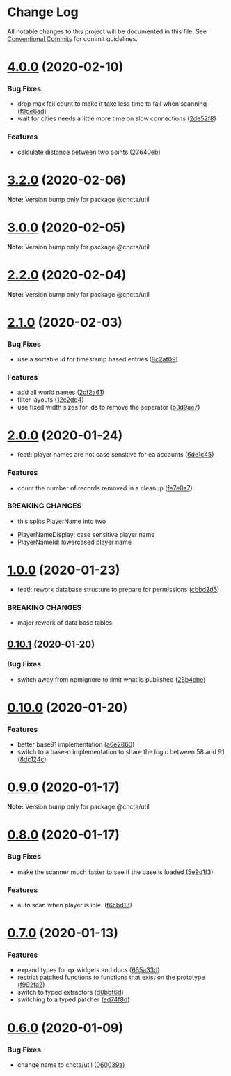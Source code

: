 # Change Log

All notable changes to this project will be documented in this file.
See [Conventional Commits](https://conventionalcommits.org) for commit guidelines.

# [4.0.0](https://github.com/blacha/st/compare/v3.2.0...v4.0.0) (2020-02-10)


### Bug Fixes

* drop max fail count to make it take less time to fail when scanning ([f9de6ad](https://github.com/blacha/st/commit/f9de6ad6af842cc0540efe8ebeed46a562917a30))
* wait for cities needs a little more time on slow connections ([2de52f8](https://github.com/blacha/st/commit/2de52f88b55b2830e01bf1e1e5b4297efd277332))


### Features

* calculate distance between two points ([23640eb](https://github.com/blacha/st/commit/23640ebd9e45991d43e6e0e049dc9b563c9d69f1))





# [3.2.0](https://github.com/blacha/st/compare/v3.1.1...v3.2.0) (2020-02-06)

**Note:** Version bump only for package @cncta/util





# [3.0.0](https://github.com/blacha/st/compare/v2.2.0...v3.0.0) (2020-02-05)

**Note:** Version bump only for package @cncta/util





# [2.2.0](https://github.com/blacha/st/compare/v2.1.0...v2.2.0) (2020-02-04)

**Note:** Version bump only for package @cncta/util





# [2.1.0](https://github.com/blacha/st/compare/v2.0.0...v2.1.0) (2020-02-03)


### Bug Fixes

* use a sortable id for timestamp based entries ([8c2af09](https://github.com/blacha/st/commit/8c2af09626083feacea4cd4be31c232588533003))


### Features

* add all world names ([2cf2a61](https://github.com/blacha/st/commit/2cf2a615ae1281a9241585d8f5d9642e37cbab7f))
* filter layouts ([12c2dd4](https://github.com/blacha/st/commit/12c2dd4892125ef05de13b59d2a080cd9708b2cd))
* use fixed width sizes for ids to remove the seperator ([b3d9ae7](https://github.com/blacha/st/commit/b3d9ae7f9e849b61b051e683a523d319d78debb6))





# [2.0.0](https://github.com/blacha/st/compare/v1.0.0...v2.0.0) (2020-01-24)


* feat!: player names are not case sensitive for ea accounts ([6de1c45](https://github.com/blacha/st/commit/6de1c4502b355d207f4eac8f8760f81470686f73))


### Features

* count the number of records removed in a cleanup ([fe7e8a7](https://github.com/blacha/st/commit/fe7e8a73b2cc39a690bebb155034ee3fdbe3c457))


### BREAKING CHANGES

* this splits PlayerName into two
- PlayerNameDisplay: case sensitive player name
- PlayerNameId: lowercased player name





# [1.0.0](https://github.com/blacha/st/compare/v0.10.1...v1.0.0) (2020-01-23)


* feat!: rework database structure to prepare for permissions ([cbbd2d5](https://github.com/blacha/st/commit/cbbd2d51494c8e36773ab04eba9fa0bcb0ea832b))


### BREAKING CHANGES

* major rework of data base tables





## [0.10.1](https://github.com/blacha/st/compare/v0.10.0...v0.10.1) (2020-01-20)


### Bug Fixes

* switch away from npmignore to limit what is published ([26b4cbe](https://github.com/blacha/st/commit/26b4cbe4ffdd5595aba6153e752b41b3d3fb4638))





# [0.10.0](https://github.com/blacha/st/compare/v0.9.0...v0.10.0) (2020-01-20)


### Features

* better base91 implementation ([a6e2860](https://github.com/blacha/st/commit/a6e286029be6509e0b0e6689081156bc1b2203fb))
* switch to a base-n implementation to share the logic between 58 and 91 ([8dc124c](https://github.com/blacha/st/commit/8dc124c384e69d9662733b99facb37da89018c69))





# [0.9.0](https://github.com/blacha/st/compare/v0.8.0...v0.9.0) (2020-01-17)

**Note:** Version bump only for package @cncta/util





# [0.8.0](https://github.com/blacha/st/compare/v0.7.0...v0.8.0) (2020-01-17)


### Bug Fixes

* make the scanner much faster to see if the base is loaded ([5e9d1f3](https://github.com/blacha/st/commit/5e9d1f3223ef6dcba08d50820e5d5c73d306ff62))


### Features

* auto scan when player is idle. ([f6cbd13](https://github.com/blacha/st/commit/f6cbd13b2fb15d6bec48b5359884d30d28fcd17f))





# [0.7.0](https://github.com/blacha/st/compare/v0.6.0...v0.7.0) (2020-01-13)


### Features

* expand types for qx widgets and docs ([665a33d](https://github.com/blacha/st/commit/665a33d642e7f6f53c7832289372deb325368d00))
* restrict patched functions to functions that exist on the prototype ([f992fa2](https://github.com/blacha/st/commit/f992fa2c45223efdde8ee1ac2309c5f529a6036a))
* switch to typed extractors ([d0bbf6d](https://github.com/blacha/st/commit/d0bbf6d0f4464a3e405faae60158f6b1724aa509))
* switching to a typed patcher ([ed74f8d](https://github.com/blacha/st/commit/ed74f8d06db1c65417bd9db5938dda0898bbe0c6))





# [0.6.0](https://github.com/blacha/st/compare/v0.5.0...v0.6.0) (2020-01-09)


### Bug Fixes

* change name to cncta/util ([060039a](https://github.com/blacha/st/commit/060039aad280dfa64f4d293319d4248b7bf40beb))
